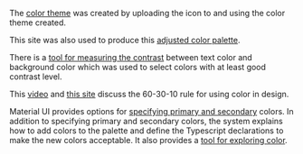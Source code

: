 The [color theme](https://coolors.co/90f1ef-ffd6e0-ffef9f-c1fba4-7bf1a8) was created by uploading the icon to and using the color theme created.

This site was also used to produce this [adjusted color palette](palette.png).

There is a [tool for measuring the contrast](https://coolors.co/contrast-checker) between text color and background color which was used to select colors with at least good contrast level.

This [video](https://www.youtube.com/watch?v=eXcKOqviLE0) and [this site](https://www.thespruce.com/timeless-color-rule-797859) discuss the 60-30-10 rule for using color in design.

Material UI provides options for [specifying primary and secondary](https://material-ui.com/customization/palette/) colors. In addition to specifying primary and secondary colors, the system explains how to add colors to the palette and define the Typescript declarations to make the new colors acceptable. It also provides a [tool for exploring color](https://material-ui.com/customization/color/).
